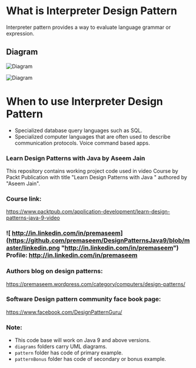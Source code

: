 # What is Interpreter Design Pattern 
Interpreter pattern provides a way to evaluate language grammar or expression.

## Diagram
![Diagram](https://github.com/premaseem/DesignPatternsJava9/blob/interpreter-pattern/diagrams/IntrepreterDesignPatternClassDiagram.jpeg "Diagram")

![Diagram](https://github.com/premaseem/DesignPatternsJava9/blob//interpreter-pattern/diagrams/interpreterPattenSequenceDiagram.png "Diagram")

# When to use Interpreter Design Pattern 
* Specialized database query languages such as SQL.
* Specialized computer languages that are often used to describe communication protocols.
Voice command based apps. 

### Learn Design Patterns with Java by Aseem Jain
This repository contains working project code used in video Course by Packt Publication with title "Learn Design Patterns with Java " authored by "Aseem Jain".

### Course link: 
https://www.packtpub.com/application-development/learn-design-patterns-java-9-video

### ![ http://in.linkedin.com/in/premaseem](https://github.com/premaseem/DesignPatternsJava9/blob/master/linkedin.png "http://in.linkedin.com/in/premaseem") Profile:  http://in.linkedin.com/in/premaseem

### Authors blog on design patterns:
https://premaseem.wordpress.com/category/computers/design-patterns/

### Software Design pattern community face book page:
https://www.facebook.com/DesignPatternGuru/

### Note: 
* This code base will work on Java 9 and above versions. 
* `diagrams` folders carry UML diagrams.
* `pattern` folder has code of primary example. 
* `patternBonus` folder has code of secondary or bonus example.
